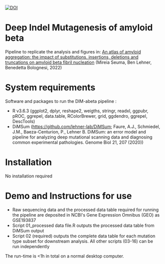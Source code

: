 [![DOI](https://zenodo.org/badge/449062573.svg)](https://zenodo.org/badge/latestdoi/449062573)

# Deep Indel Mutagenesis of amyloid beta
Pipeline to replicate the analysis and figures in: 
<a href="https://www.biorxiv.org/content/10.1101/2022.01.18.476804v1">An atlas of amyloid aggregation: the impact of substitutions, insertions, deletions and truncations on amyloid beta fibril nucleation</a>
(Mireia Seuma, Ben Lehner, Benedetta Bolognesi, 2022)

# System requirements
Software and packages to run the DIM-abeta pipeline :

- R v3.6.3 (ggplot2, dplyr, reshape2, weigths, stringr, readxl, ggpubr, pROC, ggrepel, data.table, RColorBrewer, grid, ggdendro, ggrepel, DescTools)
- DiMSum (https://github.com/lehner-lab/DiMSum; Faure, A.J., Schmiedel, J.M., Baeza-Centurion, P., Lehner B. DiMSum: an error model and pipeline for analyzing deep mutational scanning data and diagnosing common experimental pathologies. Genome Biol 21, 207 (2020))


# Installation
No installation required

# Demo and Instructions for use
- Raw sequencing data and the processed data table required for running the pipeline are deposited in NCBI's Gene Expression Omnibus (GEO) as GSE193837
- Script 01_processed data file.R outputs the processed data table from DiMSum output
- Script 02 (required) outputs the complete data table for each mutation type subset for downstream analysis. All other scripts (03-16) can be run independently 

The run-time is <1h in total on a normal desktop computer.

